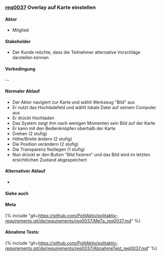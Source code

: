 
### [req0037](https://github.com/PolitAktiv/politaktiv-requirements/tree/master/de/requirements/req0037/req0037.md) Overlay auf Karte einstellen

#### Aktor
 * Mitglied


#### Stakeholder
 * Der Kunde möchte, dass die Teilnehmer alternative Vorschläge darstellen können


#### Vorbedingung
--


#### Normaler Ablauf
 * Der Aktor navigiert zur Karte und wählt Werkzeug "Bild" aus
 * Er nutzt das Hochladefeld und wählt lokale Datei auf seinem Computer aus
 * Er drückt Hochladen
 * Das System zeigt ihm nach wenigen Momenten sein Bild auf der Karte
 * Er kann mit den Bedienknöpfen oberhalb der Karte
  * Drehen (2 stufig)
  * Höhe/Breite ändern (2 stufig)
  * Die Position verändern (2 stufig)
  * Die Transparenz festlegen (1 stufig)
 * Nun drückt er den Button "Bild fixieren" und das Bild wird im letzten ersichtlichen Zustand abgespeichert



#### Alternativer Ablauf
 * 


#### Siehe auch


#### Meta
{% include "git+https://github.com/PolitAktiv/politaktiv-requirements.git/de/requirements/req0037/MeTa_req0037.md" %} 


#### Abnahme Tests:
{% include "git+https://github.com/PolitAktiv/politaktiv-requirements.git/de/requirements/req0037/AbnahmeTest_req0037.md" %} 